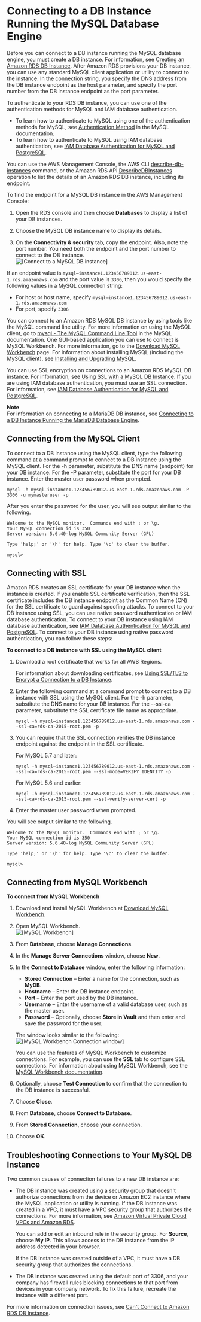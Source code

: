 # Connecting to a DB Instance Running the MySQL Database Engine<a name="USER_ConnectToInstance"></a>

 Before you can connect to a DB instance running the MySQL database engine, you must create a DB instance\. For information, see [Creating an Amazon RDS DB Instance](USER_CreateDBInstance.md)\. After Amazon RDS provisions your DB instance, you can use any standard MySQL client application or utility to connect to the instance\. In the connection string, you specify the DNS address from the DB instance endpoint as the host parameter, and specify the port number from the DB instance endpoint as the port parameter\. 

To authenticate to your RDS DB instance, you can use one of the authentication methods for MySQL and IAM database authentication\.
+ To learn how to authenticate to MySQL using one of the authentication methods for MySQL, see [ Authentication Method](https://dev.mysql.com/doc/internals/en/authentication-method.html) in the MySQL documentation\.
+ To learn how to authenticate to MySQL using IAM database authentication, see [IAM Database Authentication for MySQL and PostgreSQL](UsingWithRDS.IAMDBAuth.md)\.

You can use the AWS Management Console, the AWS CLI [describe\-db\-instances](https://docs.aws.amazon.com/cli/latest/reference/rds/describe-db-instances.html) command, or the Amazon RDS API [DescribeDBInstances](https://docs.aws.amazon.com/AmazonRDS/latest/APIReference/API_DescribeDBInstances.html) operation to list the details of an Amazon RDS DB instance, including its endpoint\. 

To find the endpoint for a MySQL DB instance in the AWS Management Console:

1. Open the RDS console and then choose **Databases** to display a list of your DB instances\. 

1. Choose the MySQL DB instance name to display its details\. 

1. On the **Connectivity & security** tab, copy the endpoint\. Also, note the port number\. You need both the endpoint and the port number to connect to the DB instance\.   
![\[Connect to a MySQL DB instance\]](http://docs.aws.amazon.com/AmazonRDS/latest/UserGuide/images/MySQLConnect1.png)

If an endpoint value is `mysql–instance1.123456789012.us-east-1.rds.amazonaws.com` and the port value is `3306`, then you would specify the following values in a MySQL connection string:
+ For host or host name, specify `mysql–instance1.123456789012.us-east-1.rds.amazonaws.com`
+ For port, specify `3306`

You can connect to an Amazon RDS MySQL DB instance by using tools like the MySQL command line utility\. For more information on using the MySQL client, go to [mysql \- The MySQL Command Line Tool](http://dev.mysql.com/doc/refman/5.6/en/mysql.html) in the MySQL documentation\. One GUI\-based application you can use to connect is MySQL Workbench\. For more information, go to the [Download MySQL Workbench](http://dev.mysql.com/downloads/workbench/) page\. For information about installing MySQL \(including the MySQL client\), see [Installing and Upgrading MySQL](https://dev.mysql.com/doc/refman/8.0/en/installing.html)\. 

You can use SSL encryption on connections to an Amazon RDS MySQL DB instance\. For information, see [Using SSL with a MySQL DB Instance](CHAP_MySQL.md#MySQL.Concepts.SSLSupport)\. If you are using IAM database authentication, you must use an SSL connection\. For information, see [IAM Database Authentication for MySQL and PostgreSQL](UsingWithRDS.IAMDBAuth.md)\. 

**Note**  
For information on connecting to a MariaDB DB instance, see [Connecting to a DB Instance Running the MariaDB Database Engine](USER_ConnectToMariaDBInstance.md)\.

## Connecting from the MySQL Client<a name="USER_ConnectToInstance.CLI"></a>

To connect to a DB instance using the MySQL client, type the following command at a command prompt to connect to a DB instance using the MySQL client\. For the \-h parameter, substitute the DNS name \(endpoint\) for your DB instance\. For the \-P parameter, substitute the port for your DB instance\. Enter the master user password when prompted\. 

```
mysql -h mysql–instance1.123456789012.us-east-1.rds.amazonaws.com -P 3306 -u mymasteruser -p
```

After you enter the password for the user, you will see output similar to the following\.

```
Welcome to the MySQL monitor.  Commands end with ; or \g.
Your MySQL connection id is 350
Server version: 5.6.40-log MySQL Community Server (GPL)

Type 'help;' or '\h' for help. Type '\c' to clear the buffer.

mysql>
```

## Connecting with SSL<a name="USER_ConnectToInstanceSSL.CLI"></a>

Amazon RDS creates an SSL certificate for your DB instance when the instance is created\. If you enable SSL certificate verification, then the SSL certificate includes the DB instance endpoint as the Common Name \(CN\) for the SSL certificate to guard against spoofing attacks\. To connect to your DB instance using SSL, you can use native password authentication or IAM database authentication\. To connect to your DB instance using IAM database authentication, see [IAM Database Authentication for MySQL and PostgreSQL](UsingWithRDS.IAMDBAuth.md)\. To connect to your DB instance using native password authentication, you can follow these steps: 

**To connect to a DB instance with SSL using the MySQL client**

1. Download a root certificate that works for all AWS Regions\.

   For information about downloading certificates, see [Using SSL/TLS to Encrypt a Connection to a DB Instance](UsingWithRDS.SSL.md)\.

1. Enter the following command at a command prompt to connect to a DB instance with SSL using the MySQL client\. For the \-h parameter, substitute the DNS name for your DB instance\. For the \-\-ssl\-ca parameter, substitute the SSL certificate file name as appropriate\. 

   ```
   mysql -h mysql–instance1.123456789012.us-east-1.rds.amazonaws.com --ssl-ca=rds-ca-2015-root.pem -p
   ```

1. You can require that the SSL connection verifies the DB instance endpoint against the endpoint in the SSL certificate\. 

   For MySQL 5\.7 and later:

   ```
   mysql -h mysql–instance1.123456789012.us-east-1.rds.amazonaws.com --ssl-ca=rds-ca-2015-root.pem --ssl-mode=VERIFY_IDENTITY -p
   ```

   For MySQL 5\.6 and earlier:

   ```
   mysql -h mysql–instance1.123456789012.us-east-1.rds.amazonaws.com --ssl-ca=rds-ca-2015-root.pem --ssl-verify-server-cert -p
   ```

1. Enter the master user password when prompted\.

You will see output similar to the following\.

```
Welcome to the MySQL monitor.  Commands end with ; or \g.
Your MySQL connection id is 350
Server version: 5.6.40-log MySQL Community Server (GPL)

Type 'help;' or '\h' for help. Type '\c' to clear the buffer.

mysql>
```

## Connecting from MySQL Workbench<a name="USER_ConnectToInstance.MySQLWorkbench"></a>

**To connect from MySQL Workbench**

1. Download and install MySQL Workbench at [Download MySQL Workbench](http://dev.mysql.com/downloads/workbench/)\.

1. Open MySQL Workbench\.  
![\[MySQL Workbench\]](http://docs.aws.amazon.com/AmazonRDS/latest/UserGuide/images/mysql-workbench-main.png)

1. From **Database**, choose **Manage Connections**\.

1. In the **Manage Server Connections** window, choose **New**\.

1. In the **Connect to Database** window, enter the following information:
   + **Stored Connection** – Enter a name for the connection, such as **MyDB**\.
   + **Hostname** – Enter the DB instance endpoint\.
   + **Port** – Enter the port used by the DB instance\.
   + **Username** – Enter the username of a valid database user, such as the master user\.
   + **Password** – Optionally, choose **Store in Vault** and then enter and save the password for the user\.

   The window looks similar to the following:  
![\[MySQL Workbench Connection window\]](http://docs.aws.amazon.com/AmazonRDS/latest/UserGuide/images/mysql-workbench-connect.png)

   You can use the features of MySQL Workbench to customize connections\. For example, you can use the **SSL** tab to configure SSL connections\. For information about using MySQL Workbench, see the [MySQL Workbench documentation](https://dev.mysql.com/doc/workbench/en/)\.

1. Optionally, choose **Test Connection** to confirm that the connection to the DB instance is successful\.

1. Choose **Close**\.

1. From **Database**, choose **Connect to Database**\.

1. From **Stored Connection**, choose your connection\.

1. Choose **OK**\.

## Troubleshooting Connections to Your MySQL DB Instance<a name="USER_ConnectToInstance.Troubleshooting"></a>

Two common causes of connection failures to a new DB instance are:
+ The DB instance was created using a security group that doesn't authorize connections from the device or Amazon EC2 instance where the MySQL application or utility is running\. If the DB instance was created in a VPC, it must have a VPC security group that authorizes the connections\. For more information, see [Amazon Virtual Private Cloud VPCs and Amazon RDS](USER_VPC.md)\.

  You can add or edit an inbound rule in the security group\. For **Source**, choose **My IP**\. This allows access to the DB instance from the IP address detected in your browser\.

  If the DB instance was created outside of a VPC, it must have a DB security group that authorizes the connections\.
+ The DB instance was created using the default port of 3306, and your company has firewall rules blocking connections to that port from devices in your company network\. To fix this failure, recreate the instance with a different port\.

For more information on connection issues, see [Can't Connect to Amazon RDS DB Instance](CHAP_Troubleshooting.md#CHAP_Troubleshooting.Connecting)\.